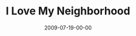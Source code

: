 ---
layout: message
category: message
series: "We Love Cincinnati"
title: "I Love My Neighborhood"
date: 2009-07-19-00-00
message_id: 572
audio: "http://s3.amazonaws.com/crossroadsaudiomessages/WeLoveCincy3.mp3"
audio-duration: "35:41"
description: "Brad Johansen talks about what loving his neighborhood means to him."
video: "https://s3.amazonaws.com/crossroadsvideomessages/WeLoveCincy3.mp4"
video-duration: "35:41"
video-image: "http://s3.amazonaws.com/crossroads-media/images/legacy/content/WeLoveCincy3-still.jpg"
notes-description: ""
notes: "http://s3.amazonaws.com/crossroads-media/media/legacy/documents/SN_07_18-19_09.pdf"
notes-title: "I Love My Neighborhood (Study Notes)"
program: "http://s3.amazonaws.com/crossroads-media/media/legacy/documents/0718_19Program.pdf"
flag: "N"
---